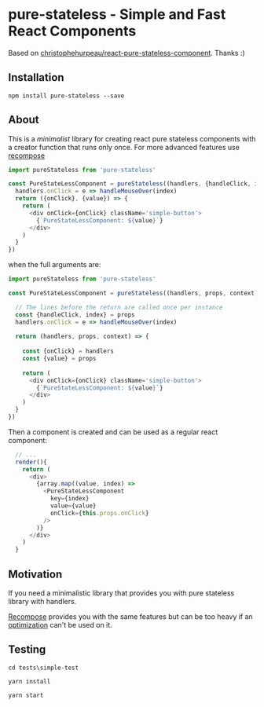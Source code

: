 # pure-stateless - Simple and Fast React Components

Based on [christophehurpeau/react-pure-stateless-component](https://github.com/christophehurpeau/react-pure-stateless-component). Thanks :)

## Installation
`npm install pure-stateless --save`

## About
This is a *minimalist* library for creating react pure stateless components with a creator function that runs only once.
For more advanced features use [recompose](https://github.com/acdlite/recompose/blob/master/docs/API.md)

```javascript
import pureStateless from 'pure-stateless'

const PureStateLessComponent = pureStateless((handlers, {handleClick, index}) => {
  handlers.onClick = e => handleMouseOver(index)
  return ({onClick}, {value}) => {
    return (
      <div onClick={onClick} className='simple-button'>
        {`PureStateLessComponent: ${value}`}
      </div>
    )
  }
})
```

when the full arguments are:
```javascript
import pureStateless from 'pure-stateless'

const PureStateLessComponent = pureStateless((handlers, props, context) => {

  // The lines before the return are called once per instance
  const {handleClick, index} = props
  handlers.onClick = e => handleMouseOver(index)
  
  return (handlers, props, context) => {
  
    const {onClick} = handlers
    const {value} = props
    
    return (
      <div onClick={onClick} className='simple-button'>
        {`PureStateLessComponent: ${value}`}
      </div>
    )
  }
})
```
Then a component is created and can be used as a regular react component:
```javascript
  // ...
  render(){
    return (
      <div>
        {array.map((value, index) =>
          <PureStateLessComponent
            key={index}
            value={value}
            onClick={this.props.onClick}
          />
        )}
      </div>
    )
  }
```

## Motivation
If you need a minimalistic library that provides you with pure stateless library with handlers.

[Recompose](https://github.com/acdlite/recompose/blob/master/docs/API.md) provides you with the same features but can be too heavy
if an [optimization](https://github.com/acdlite/recompose#optimizing-bundle-size) can't be used
on it.

## Testing
`cd tests\simple-test`

`yarn install`

`yarn start`